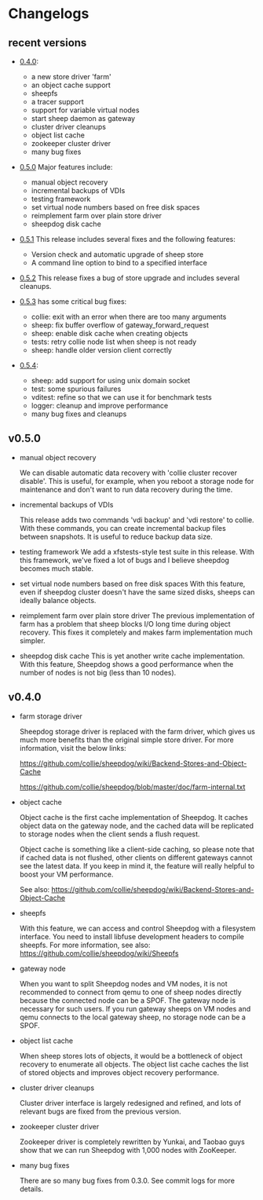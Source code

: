 # Changelogs

## recent versions

* [0.4.0](https://github.com/collie/sheepdog/tarball/v0.4.0):
  - a new store driver 'farm'
  - an object cache support 
  - sheepfs
  - a tracer support
  - support for variable virtual nodes
  - start sheep daemon as gateway
  - cluster driver cleanups
  - object list cache
  - zookeeper cluster driver
  - many bug fixes

* [0.5.0](https://github.com/collie/sheepdog/tarball/v0.5.0) Major features include:
  - manual object recovery
  - incremental backups of VDIs
  - testing framework
  - set virtual node numbers based on free disk spaces
  - reimplement farm over plain store driver
  - sheepdog disk cache

* [0.5.1](https://github.com/collie/sheepdog/tarball/v0.5.1) This release includes several fixes and the following features:
  - Version check and automatic upgrade of sheep store
  - A command line option to bind to a specified interface

* [0.5.2](https://github.com/collie/sheepdog/tarball/v0.5.2) This release fixes a bug of store upgrade and includes several cleanups.

* [0.5.3](https://github.com/collie/sheepdog/tarball/v0.5.3) has some critical bug fixes:
  - collie: exit with an error when there are too many arguments
  - sheep: fix buffer overflow of gateway_forward_request
  - sheep: enable disk cache when creating objects
  - tests: retry collie node list when sheep is not ready
  - sheep: handle older version client correctly

* [0.5.4](https://github.com/collie/sheepdog/tarball/v0.5.4):
  - sheep: add support for using unix domain socket
  - test: some spurious failures
  - vditest: refine so that we can use it for benchmark tests
  - logger: cleanup and improve performance
  - many bug fixes and cleanups



## v0.5.0

- manual object recovery

     We can disable automatic data recovery with
     'collie cluster recover disable'.  This is useful, for example,
     when you reboot a storage node for maintenance and don't want to
     run data recovery during the time.

- incremental backups of VDIs

     This release adds two commands 'vdi backup' and 'vdi restore' to
     collie.  With these commands, you can create incremental backup
     files between snapshots.  It is useful to reduce backup data size.

- testing framework
     We add a xfstests-style test suite in this release.  With this
     framework, we've fixed a lot of bugs and I believe sheepdog becomes
     much stable.

- set virtual node numbers based on free disk spaces
     With this feature, even if sheepdog cluster doesn't have the same
     sized disks, sheeps can ideally balance objects.

- reimplement farm over plain store driver
     The previous implementation of farm has a problem that sheep blocks
     I/O long time during object recovery.  This fixes it completely and
     makes farm implementation much simpler.

- sheepdog disk cache
     This is yet another write cache implementation.  With this feature,
     Sheepdog shows a good performance when the number of nodes is not
     big (less than 10 nodes).


## v0.4.0

- farm storage driver

  Sheepdog storage driver is replaced with the farm driver, which gives
  us much more benefits than the original simple store driver.  For more
  information, visit the below links:

    https://github.com/collie/sheepdog/wiki/Backend-Stores-and-Object-Cache

    https://github.com/collie/sheepdog/blob/master/doc/farm-internal.txt


- object cache

  Object cache is the first cache implementation of Sheepdog.  It caches
  object data on the gateway node, and the cached data will be
  replicated to storage nodes when the client sends a flush request.

  Object cache is something like a client-side caching, so please note
  that if cached data is not flushed, other clients on different
  gateways cannot see the latest data.  If you keep in mind it, the
  feature will really helpful to boost your VM performance.

  See also:
    https://github.com/collie/sheepdog/wiki/Backend-Stores-and-Object-Cache


- sheepfs

  With this feature, we can access and control Sheepdog with a
  filesystem interface.  You need to install libfuse development headers
  to compile sheepfs.  For more information, see also:
    https://github.com/collie/sheepdog/wiki/Sheepfs


- gateway node

  When you want to split Sheepdog nodes and VM nodes, it is not
  recommended to connect from qemu to one of sheep nodes directly
  because the connected node can be a SPOF.  The gateway node is
  necessary for such users.  If you run gateway sheeps on VM nodes and
  qemu connects to the local gateway sheep, no storage node can be a
  SPOF.


- object list cache

  When sheep stores lots of objects, it would be a bottleneck of object
  recovery to enumerate all objects.  The object list cache caches the
  list of stored objects and improves object recovery performance.


- cluster driver cleanups

  Cluster driver interface is largely redesigned and refined, and lots
  of relevant bugs are fixed from the previous version.


- zookeeper cluster driver

  Zookeeper driver is completely rewritten by Yunkai, and Taobao guys
  show that we can run Sheepdog with 1,000 nodes with ZooKeeper.


- many bug fixes

  There are so many bug fixes from 0.3.0.  See commit logs for more
  details.

